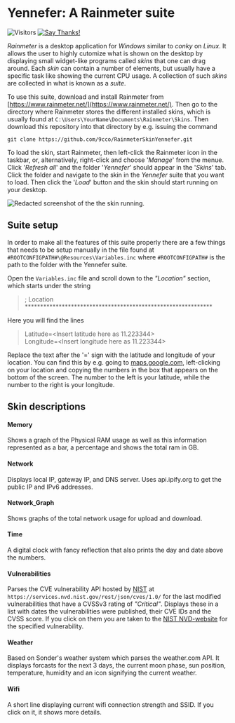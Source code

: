 # Yennefer: A Rainmeter suite

![Visitors](https://visitor-badge.glitch.me/badge?page_id=9cco.RinmeterSkinYennefer)
[![Say Thanks!](https://img.shields.io/badge/Say%20Thanks-!-1EAEDB.svg)](https://saythanks.io/to/9cco)

*Rainmeter* is a desktop application for *Windows* similar to *conky* on *Linux*. It allows the user to highly cutomize what is shown on the desktop by displaying small widget-like programs called *skins* that one can drag around. Each *skin* can contain a number of elements, but usually have a specific task like showing the current CPU usage. A collection of such *skins* are collected in what is known as a *suite*.

To use this suite, download and install Rainmeter from [https://www.rainmeter.net/](https://www.rainmeter.net/). Then go to the directory where Rainmeter stores the different installed skins, which is usually found at `C:\Users\YourName\Documents\Rainmeter\Skins`. Then download this repository into that directory by e.g. issuing the command
```
git clone https://github.com/9cco/RainmeterSkinYennefer.git
```
To load the skin, start Rainmeter, then left-click the Rainmeter icon in the taskbar, or, alternatively, right-click and choose '*Manage*' from the menue. Click '*Refresh all*' and
the folder '*Yennefer*' should appear in the '*Skins*' tab. Click the folder and navigate to the skin in the *Yennefer* suite that you want to load. Then click the '*Load*' button and the skin should start running on your desktop.

![Redacted screenshot of the the skin running.](file:///screenshot.png)

## Suite setup

In order to make all the features of this suite properly there are a few things
that needs to be setup manually in the file found at `#ROOTCONFIGPATH#\@Resources\Variables.inc` where `#ROOTCONFIGPATH#` is the path
to the folder with the Yennefer suite.

Open the `Variables.inc` file and scroll down to the *"Location"* section, which starts
under the string
> ; Location \*\*\*\*\*\*\*\*\*\*\*\*\*\*\*\*\*\*\*\*\*\*\*\*\*\*\*\*\*\*\*\*\*\*\*\*\*\*\*\*\*\*\*\*\*\*\*\*\*\*\*\*\*\*\*\*\*\*\*\*\*

Here you will find the lines
> Latitude=<Insert latitude here as 11.223344>    
> Longitude=<Insert longitude here as 11.223344>

Replace the text after the '=' sign with the latitude and longitude of your location.
You can find this by e.g. going to [maps.google.com](maps.google.com), left-clicking
on your location and copying the numbers in the box that appears on the bottom of the
screen. The number to the left is your latitude, while the number to the right is your longitude.

## Skin descriptions

#### Memory

Shows a graph of the Physical RAM usage as well as this information represented as a bar, a percentage and shows the total ram in GB.

#### Network

Displays local IP, gateway IP, and DNS server. Uses api.ipify.org to get the public IP and IPv6 addresses.

#### Network_Graph

Shows graphs of the total network usage for upload and download.

#### Time

A digital clock with fancy reflection that also prints the day and date above the numbers.

#### Vulnerabilities

Parses the CVE vulnerability API hosted by [NIST](https://en.wikipedia.org/wiki/National_Institute_of_Standards_and_Technology) at `https://services.nvd.nist.gov/rest/json/cves/1.0/` for the last modified vulnerabilities that have a CVSSv3 rating of *"Critical"*. Displays these in a list with dates the vulnerabilities were published, their CVE IDs and the CVSS score. If you click on them you are taken to the [NIST NVD-website](https://nvd.nist.gov/) for the specified vulnerability.

#### Weather

Based on Sonder's weather system which parses the weather.com API. It displays forcasts for the next 3 days, the current moon phase, sun position, temperature, humidity and an icon signifying the current weather.

#### Wifi

A short line displaying current wifi connection strength and SSID. If you click on it, it shows more details.
